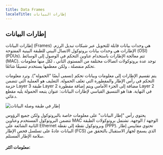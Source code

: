 ```yaml
---
title: Data Frames
localeTitle: إطارات البيانات
---
```

## إطارات البيانات

إطارات البيانات (Frames) هي وحدات بيانات قابلة للتحويل عبر شبكات تبديل الرزم. الإطارات هي وحدات بيانات بروتوكول الاتصال البيني للطبقة البينية المفتوحة (OSI) (PDUs). تتم معالجة الإطارات باستخدام عناوين التحكم في الوصول إلى الوسائط (MAC). توجد عدة بروتوكولات اتصالات مختلفة من المستوى الثاني ، لكل منها معلومات تحكم منفصلة ، ولكن معظمها يستخدم تنسيقًا شائعًا.

يتم تقسيم الإطارات إلى معلومات وبيانات تحكم (تسمى أيضًا "الحمولة"). وترد معلومات التحكم في رأس الإطار والمقطورة التي تغلف الحمولة. التغليف هو العملية التي تتضمن حزمة Layer 3 طبقة Layer 2 مضافة إلى الجزء الأمامي ويتم إضافة مقطورة Layer 2 في النهاية. هذا هو التنسيق القياسي لإطارات البيانات: عنوان يتبعه الحمولة يليه مقطع دعائي.

![إطار في طبقة وصلة البيانات](http://www.highteck.net/images/156-Datalink-PDU.jpg)

يحتوي رأس "إطار البيانات" على معلومات خاصة بالبروتوكول ولكن جميع الرؤوس تتضمن البروتوكول المستخدم وعناوين MAC الوجهة / الوجهة. تشتمل بروتوكولات الطبقة الثانية الشائعة على Ethernet وبروتوكول نقطة إلى نقطة (PPP). تحتوي مقاييس إطار البيانات عادةً على تسلسل فحص الإطار (FCS) الذي يسمح لجهاز الاستقبال بالتحقق من سلامة الإطار المستلم.

#### معلومات اكثر: